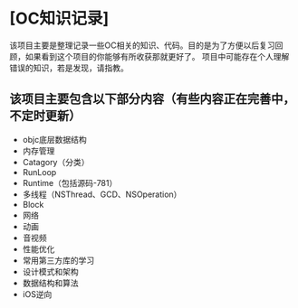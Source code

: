 # [OC知识记录]

该项目主要是整理记录一些OC相关的知识、代码。目的是为了方便以后复习回顾，如果看到这个项目的你能够有所收获那就更好了。
项目中可能存在个人理解错误的知识，若是发现，请指教。

## 该项目主要包含以下部分内容（有些内容正在完善中，不定时更新）

- objc底层数据结构
- 内存管理
- Catagory（分类）
- RunLoop
- Runtime（包括源码-781）
- 多线程（NSThread、GCD、NSOperation）
- Block
- 网络
- 动画
- 音视频
- 性能优化
- 常用第三方库的学习
- 设计模式和架构
- 数据结构和算法
- iOS逆向

